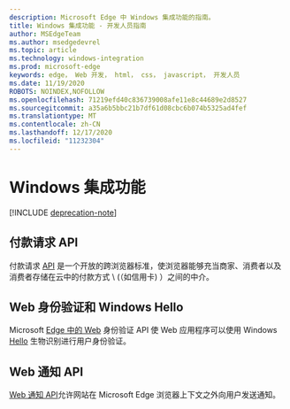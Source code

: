 ```yaml
---
description: Microsoft Edge 中 Windows 集成功能的指南。
title: Windows 集成功能 - 开发人员指南
author: MSEdgeTeam
ms.author: msedgedevrel
ms.topic: article
ms.technology: windows-integration
ms.prod: microsoft-edge
keywords: edge， Web 开发， html， css， javascript， 开发人员
ms.date: 11/19/2020
ROBOTS: NOINDEX,NOFOLLOW
ms.openlocfilehash: 71219efd40c836739008afe11e8c44689e2d8527
ms.sourcegitcommit: a35a6b5bbc21b7df61d08cbc6b074b5325ad4fef
ms.translationtype: MT
ms.contentlocale: zh-CN
ms.lasthandoff: 12/17/2020
ms.locfileid: "11232304"
---
```

# Windows 集成功能  

[!INCLUDE [deprecation-note](../includes/legacy-edge-note.md)]  

## 付款请求 API  

付款请求 [API](./windows-integration/payment-request-api.md) 是一个开放的跨浏览器标准，使浏览器能够充当商家、消费者以及消费者存储在云中的付款方式 \ (（如信用卡\) ）之间的中介。  

## Web 身份验证和 Windows Hello  

Microsoft [Edge 中的 Web](./windows-integration/web-authentication.md) 身份验证 API 使 Web 应用程序可以使用 Windows [Hello](https://www.microsoft.com/windows/comprehensive-security) 生物识别进行用户身份验证。  

## Web 通知 API  

[Web 通知 API](./windows-integration/web-notifications-api.md)允许网站在 Microsoft Edge 浏览器上下文之外向用户发送通知。  
